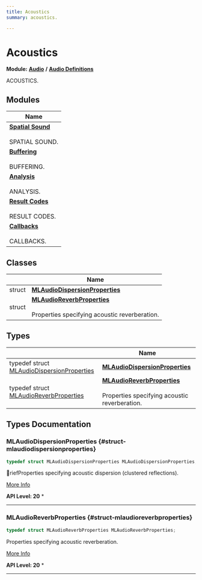 ```yaml
---
title: Acoustics
summary: acoustics. 

---
```


# Acoustics

**Module:** **[Audio](/api-ref/api/Modules/group___audio/group___audio.md)** **/** **[Audio Definitions](/api-ref/api/Modules/group___audio/group___audio_defs/group___audio_defs.md)**

ACOUSTICS. 

## Modules

| Name           |
| -------------- |
| **[Spatial Sound](/api-ref/api/Modules/group___audio/group___audio_defs/group___def_acoustics/group___def_spatial_sound.md)** <br></br>SPATIAL SOUND.  |
| **[Buffering](/api-ref/api/Modules/group___audio/group___audio_defs/group___def_acoustics/group___def_buffering.md)** <br></br>BUFFERING.  |
| **[Analysis](/api-ref/api/Modules/group___audio/group___audio_defs/group___def_acoustics/group___def_analysis.md)** <br></br>ANALYSIS.  |
| **[Result Codes](/api-ref/api/Modules/group___audio/group___audio_defs/group___def_acoustics/group___def_result_codes.md)** <br></br>RESULT CODES.  |
| **[Callbacks](/api-ref/api/Modules/group___audio/group___audio_defs/group___def_acoustics/group___def_callbacks.md)** <br></br>CALLBACKS.  |

## Classes

|                | Name           |
| -------------- | -------------- |
| struct | **[MLAudioDispersionProperties](/api-ref/api/Modules/group___audio/group___audio_defs/group___def_acoustics/struct_m_l_audio_dispersion_properties.md)**  |
| struct | **[MLAudioReverbProperties](/api-ref/api/Modules/group___audio/group___audio_defs/group___def_acoustics/struct_m_l_audio_reverb_properties.md)** <br></br>Properties specifying acoustic reverberation.  |

## Types

|                | Name           |
| -------------- | -------------- |
| typedef struct [MLAudioDispersionProperties](/api-ref/api/Modules/group___audio/group___audio_defs/group___def_acoustics/struct_m_l_audio_dispersion_properties.md) | **[MLAudioDispersionProperties](/api-ref/api/Modules/group___audio/group___audio_defs/group___def_acoustics/group___def_acoustics.md#struct-mlaudiodispersionproperties)**  |
| typedef struct [MLAudioReverbProperties](/api-ref/api/Modules/group___audio/group___audio_defs/group___def_acoustics/struct_m_l_audio_reverb_properties.md) | **[MLAudioReverbProperties](/api-ref/api/Modules/group___audio/group___audio_defs/group___def_acoustics/group___def_acoustics.md#struct-mlaudioreverbproperties)** <br></br>Properties specifying acoustic reverberation.  |


## Types Documentation

### MLAudioDispersionProperties {#struct-mlaudiodispersionproperties}

```cpp
typedef struct MLAudioDispersionProperties MLAudioDispersionProperties;
```


riefProperties specifying acoustic dispersion (clustered reflections).



[More Info](/api-ref/api/Modules/group___audio/group___audio_defs/group___def_acoustics/struct_m_l_audio_dispersion_properties.md)


**API Level:
 20**
  * 




-----------

### MLAudioReverbProperties {#struct-mlaudioreverbproperties}

```cpp
typedef struct MLAudioReverbProperties MLAudioReverbProperties;
```

Properties specifying acoustic reverberation. 



[More Info](/api-ref/api/Modules/group___audio/group___audio_defs/group___def_acoustics/struct_m_l_audio_reverb_properties.md)


**API Level:
 20**
  * 




-----------






